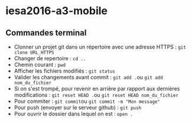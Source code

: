 # iesa2016-a3-mobile
## Commandes terminal

* Clonner un projet git dans un répertoire avec une adresse HTTPS : `git clone URL_HTTPS`
* Changer de repertoire : `cd ..`
* Chemin courant : `pwd`
* Afficher les fichiers modifiés : `git status`
* Valider les changements avant commit : `git add .`ou `git add nom_du_fichier`
* Si on s'est trompé, pour revenir en arrière par rapport aux dernières modifications : `git reset HEAD .`ou `git reset HEAD nom_du_fichier`
* Pour commiter : `git commit`ou `git commit -m "Mon message"`
* Pour push (envoyer sur le serveur github) : `git push`
* Pour ouvrir le dossier dans lequel on est : `open .`

